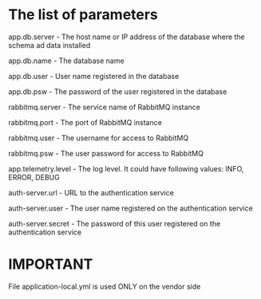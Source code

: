 # The list of parameters

app.db.server - The host name or IP address of the database where the schema ad data installed

app.db.name - The database name 

app.db.user - User name registered in the database

app.db.psw - The password of the user registered in the database

rabbitmq.server - The service name of RabbitMQ instance

rabbitmq.port - The port of RabbitMQ instance

rabbitmq.user - The username for access to RabbitMQ

rabbitmq.psw - The user password for access to RabbitMQ

app.telemetry.level - The log level. It could have following values: INFO, ERROR, DEBUG

auth-server.url - URL to the authentication service

auth-server.user - The user name registered on the authentication service

auth-server.secret - The password of this user registered on the authentication service

# IMPORTANT
File application-local.yml is used ONLY on the vendor side 